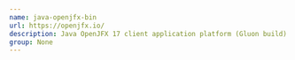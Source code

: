```yaml
---
name: java-openjfx-bin
url: https://openjfx.io/
description: Java OpenJFX 17 client application platform (Gluon build).
group: None
---
```

